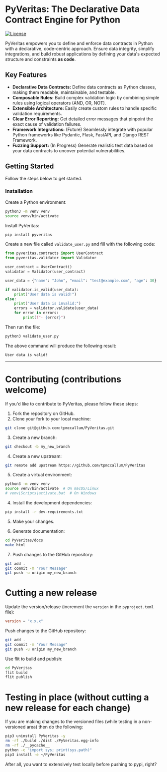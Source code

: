 # PyVeritas: The Declarative Data Contract Engine for Python

[![License](https://img.shields.io/badge/license-Apache2-blue.svg)](LICENSE)  

PyVeritas empowers you to define and enforce data contracts in Python with a declarative, code-centric approach. Ensure data integrity, simplify integrations, and build robust applications by defining your data's expected structure and constraints **as code**.

## Key Features

*   **Declarative Data Contracts:** Define data contracts as Python classes, making them readable, maintainable, and testable.
*   **Composable Rules:** Build complex validation logic by combining simple rules using logical operators (AND, OR, NOT).
*   **Extensible Architecture:** Easily create custom rules to handle specific validation requirements.
*   **Clear Error Reporting:** Get detailed error messages that pinpoint the exact cause of validation failures.
*   **Framework Integrations:** (Future) Seamlessly integrate with popular Python frameworks like Pydantic, Flask, FastAPI, and Django REST Framework.
*   **Fuzzing Support:** (In Progress) Generate realistic test data based on your data contracts to uncover potential vulnerabilities.

## Getting Started

Follow the steps below to get started.

### Installation

Create a Python environment:

```bash
python3 -m venv venv
source venv/bin/activate
```

Install PyVeritas:

```bash
pip install pyveritas
```

Create a new file called `validate_user.py` and fill with the following code:

```python
from pyveritas.contracts import UserContract
from pyveritas.validator import Validator

user_contract = UserContract()
validator = Validator(user_contract)

user_data = {"name": "John", "email": "test@example.com", "age": 30}

if validator.is_valid(user_data):
    print("User data is valid!")
else:
    print("User data is invalid:")
    errors = validator.validate(user_data)
    for error in errors:
        print(f"- {error}")
```

Then run the file:

```python
python3 validate_user.py 
```

The above command will produce the following result:

```console
User data is valid!
```

---

# Contributing (contributions welcome)

If you'd like to contribute to PyVeritas, please follow these steps:

1.  Fork the repository on GitHub.
2.  Clone your fork to your local machine:

```bash
git clone git@github.com:tpmccallum/PyVeritas.git
```

3.  Create a new branch:

```bash
git checkout -b my_new_branch
```
4.  Create a new upstream:

```bash
git remote add upstream https://github.com/tpmccallum/PyVeritas
```

5.  Create a virtual environment:

```bash
python3 -m venv venv
source venv/bin/activate  # On macOS/Linux
# venv\Scripts\activate.bat  # On Windows
```

4.  Install the development dependencies:

```bash
pip install -r dev-requirements.txt
```

5.  Make your changes.

6.  Generate documentation:

```bash
cd PyVeritas/docs
make html
```

7. Push changes to the GitHub repository:

```bash
git add .
git commit -m "Your Message"
git push -u origin my_new_branch
```

# Cutting a new release

Update the version/release (increment the `version` in the `pyproject.toml` file):

```toml
version = "x.x.x"
```

Push changes to the GitHub repository:

```bash
git add .
git commit -m "Your Message"
git push -u origin my_new_branch
```

Use flit to build and publish:

```bash
cd PyVeritas
flit build
flit publish
```

# Testing in place (without cutting a new release for each change)

If you are making changes to the versioned files (while testing in a non-versioned area) then do the following:

```bash
pip3 uninstall PyVeritas -y
rm -rf ./build ./dist ./PyVeritas.egg-info 
rm -rf ./__pycache__ 
python -c "import sys; print(sys.path)" 
pip3 install -e ~/PyVeritas 
```

After all, you want to extensively test locally before pushing to pypi, right?


